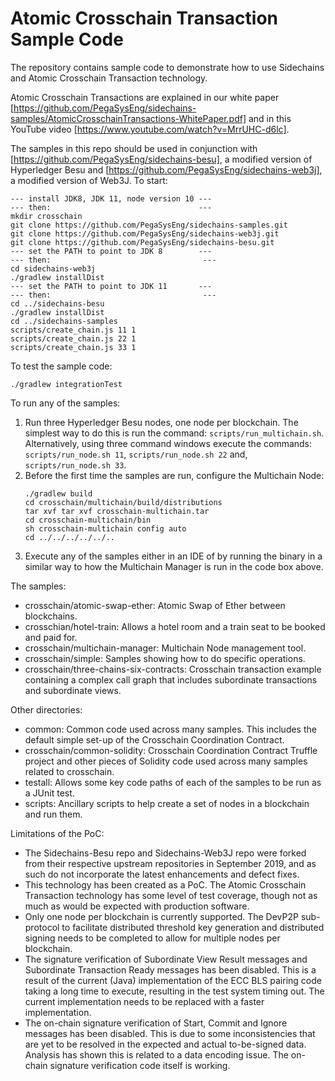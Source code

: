 # Atomic Crosschain Transaction Sample Code
The repository contains sample code to demonstrate how to use Sidechains and 
Atomic Crosschain Transaction technology.

Atomic Crosschain Transactions are explained in our white paper 
[https://github.com/PegaSysEng/sidechains-samples/AtomicCrosschainTransactions-WhitePaper.pdf]
and in this YouTube video [https://www.youtube.com/watch?v=MrrUHC-d6lc].

The samples in this repo should be used in conjunction with 
[https://github.com/PegaSysEng/sidechains-besu], a modified version of Hyperledger Besu
and [https://github.com/PegaSysEng/sidechains-web3j], a modified version of Web3J. To start:

``` 
--- install JDK8, JDK 11, node version 10 ---
--- then:                                 ---
mkdir crosschain
git clone https://github.com/PegaSysEng/sidechains-samples.git
git clone https://github.com/PegaSysEng/sidechains-web3j.git
git clone https://github.com/PegaSysEng/sidechains-besu.git
--- set the PATH to point to JDK 8        ---
--- then:                                  ---
cd sidechains-web3j
./gradlew installDist
--- set the PATH to point to JDK 11       ---
--- then:                                  ---
cd ../sidechains-besu
./gradlew installDist
cd ../sidechains-samples
scripts/create_chain.js 11 1 
scripts/create_chain.js 22 1
scripts/create_chain.js 33 1
```

To test the sample code:
```
./gradlew integrationTest
```

To run any of the samples:
1. Run three Hyperledger Besu nodes, one node per blockchain. The simplest way
to do this is run the command: ```scripts/run_multichain.sh```. Alternatively,
using three command windows execute the commands:
```scripts/run_node.sh 11```,
```scripts/run_node.sh 22``` and,
```scripts/run_node.sh 33```.
2. Before the first time the samples are run, configure the Multichain Node: 
   ```
   ./gradlew build
   cd crosschain/multichain/build/distributions
   tar xvf tar xvf crosschain-multichain.tar
   cd crosschain-multichain/bin
   sh crosschain-multichain config auto
   cd ../../../../../..
   ```
3. Execute any of the samples either in an IDE of by running the binary
in a similar way to how the Multichain Manager is run in the code box above.  

The samples:
- crosschain/atomic-swap-ether: Atomic Swap of Ether between blockchains.
- crosschian/hotel-train: Allows a hotel room and a train seat to be booked and paid for.
- crosschain/multichain-manager: Multichain Node management tool.
- crosschain/simple: Samples showing how to do specific operations.
- crosschain/three-chains-six-contracts: Crosschain transaction example containing a 
  complex call graph that includes subordinate transactions and subordinate views.

Other directories:
- common: Common code used across many samples. This includes the default simple set-up
  of the Crosschain Coordination Contract.
- crosschain/common-solidity: Crosschain Coordination Contract Truffle project and other
  pieces of Solidity code used across many samples related to crosschain.
- testall: Allows some key code paths of each of the samples to be run as a JUnit test.
- scripts: Ancillary scripts to help create a set of nodes in a blockchain and run them.


Limitations of the PoC: 
- The Sidechains-Besu repo and Sidechains-Web3J repo were forked from their respective upstream
 repositories in September 2019, and as such do not incorporate the latest enhancements and 
 defect fixes.
- This technology has been created as a PoC. The Atomic Crosschain Transaction technology has
 some level of test coverage, though not as much as would be expected with production software.
- Only one node per blockchain is currently supported. The DevP2P sub-protocol to facilitate 
distributed threshold key generation and distributed signing needs to be completed to allow 
for multiple nodes per blockchain.
- The signature verification of Subordinate View Result messages and Subordinate Transaction 
Ready messages has been disabled. This is a result of the current (Java) implementation of the 
ECC BLS pairing code taking a long time to execute, resulting in the test system timing out. 
The current implementation needs to be replaced with a faster implementation.
- The on-chain signature verification of Start, Commit and Ignore messages has 
been disabled. This is due to some inconsistencies that are yet to be resolved 
in the expected and actual to-be-signed data. Analysis has shown this is 
related to a data encoding issue. The on-chain signature verification code itself is working.

